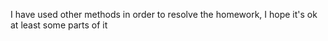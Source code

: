 I have used other methods in order to resolve the homework, I hope it's ok at least some parts of it
